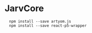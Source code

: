 # JarvCore

```npm install
  npm install --save artyom.js
  npm install --save react-p5-wrapper
  ```
